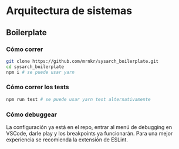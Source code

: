 # Arquitectura de sistemas

## Boilerplate

### Cómo correr

```bash
git clone https://github.com/mrnkr/sysarch_boilerplate.git
cd sysarch_boilerplate
npm i # se puede usar yarn
```

### Cómo correr los tests

```bash
npm run test # se puede usar yarn test alternativamente
```

### Cómo debuggear

La configuración ya está en el repo, entrar al menú de debugging en VSCode, darle play y los breakpoints ya funcionarán.
Para una mejor experiencia se recomienda la extensión de ESLint.
